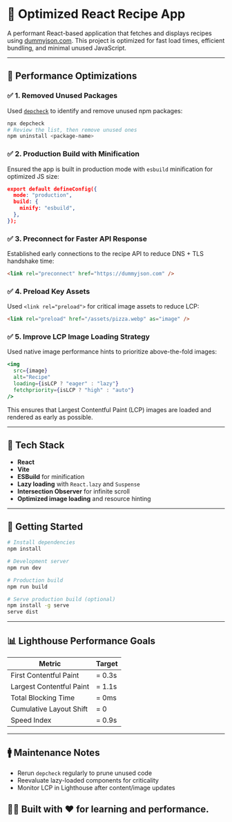 # 🍕 Optimized React Recipe App

A performant React-based application that fetches and displays recipes using [dummyjson.com](https://dummyjson.com/). This project is optimized for fast load times, efficient bundling, and minimal unused JavaScript.

---

## 🚀 Performance Optimizations

### ✅ 1. Removed Unused Packages

Used [`depcheck`](https://www.npmjs.com/package/depcheck) to identify and remove unused npm packages:

```bash
npx depcheck
# Review the list, then remove unused ones
npm uninstall <package-name>
```

### ✅ 2. Production Build with Minification

Ensured the app is built in production mode with `esbuild` minification for optimized JS size:

```json
export default defineConfig({
  mode: "production",
  build: {
    minify: "esbuild",
  },
});
```

### ✅ 3. Preconnect for Faster API Response

Established early connections to the recipe API to reduce DNS + TLS handshake time:

```html
<link rel="preconnect" href="https://dummyjson.com" />
```

### ✅ 4. Preload Key Assets

Used `<link rel="preload">` for critical image assets to reduce LCP:

```html
<link rel="preload" href="/assets/pizza.webp" as="image" />
```

### ✅ 5. Improve LCP Image Loading Strategy

Used native image performance hints to prioritize above-the-fold images:

```jsx
<img
  src={image}
  alt="Recipe"
  loading={isLCP ? "eager" : "lazy"}
  fetchpriority={isLCP ? "high" : "auto"}
/>
```

This ensures that Largest Contentful Paint (LCP) images are loaded and rendered as early as possible.

---

## 🧱 Tech Stack

* **React**
* **Vite**
* **ESBuild** for minification
* **Lazy loading** with `React.lazy` and `Suspense`
* **Intersection Observer** for infinite scroll
* **Optimized image loading** and resource hinting

---

## 🛁 Getting Started

```bash
# Install dependencies
npm install

# Development server
npm run dev

# Production build
npm run build

# Serve production build (optional)
npm install -g serve
serve dist
```

---

## 📊 Lighthouse Performance Goals

| Metric                   | Target  |
| ------------------------ | ------- |
| First Contentful Paint   | = 0.3s  |
| Largest Contentful Paint | = 1.1s  |
| Total Blocking Time      | = 0ms   |
| Cumulative Layout Shift  | = 0     |
| Speed Index              | = 0.9s  |

---

## 🚹 Maintenance Notes

* Rerun `depcheck` regularly to prune unused code
* Reevaluate lazy-loaded components for criticality
* Monitor LCP in Lighthouse after content/image updates


## 👨‍🍳 Built with ❤️ for learning and performance.
